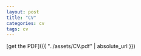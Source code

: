 ```yaml
---
layout: post
title: "CV"
categories: cv
tags: cv
---
```


[get the PDF]({{ "../assets/CV.pdf" | absolute_url }})
